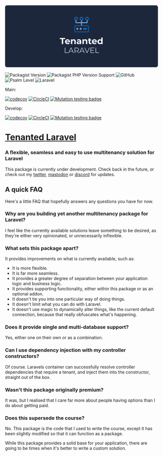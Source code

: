 <p align="center">
    <img src="tenanted-laravel.png">
</p>


![Packagist Version](https://img.shields.io/packagist/v/tenantedlaravel/core)
![Packagist PHP Version Support](https://img.shields.io/packagist/php-v/tenantedlaravel/core)
![GitHub](https://img.shields.io/github/license/tenantedlaravel/core)
![Psalm Level](https://shepherd.dev/github/tenantedlaravel/core/level.svg)
![Laravel](https://img.shields.io/badge/laravel-10.x-red.svg)

Main:

[![codecov](https://codecov.io/gh/tenantedlaravel/core/branch/main/graph/badge.svg?token=FHJ41NQMTA)](https://codecov.io/gh/tenantedlaravel/core)
[![CircleCI](https://circleci.com/gh/tenantedlaravel/core/tree/main.svg?style=shield)](https://circleci.com/gh/tenantedlaravel/core/tree/main)
[![Mutation testing badge](https://img.shields.io/endpoint?style=flat&url=https%3A%2F%2Fbadge-api.stryker-mutator.io%2Fgithub.com%2Fsmplphp%2Fcore%2Fmain)](https://dashboard.stryker-mutator.io/reports/github.com/tenantedlaravel/core/main)

Develop:

[![codecov](https://codecov.io/gh/tenantedlaravel/core/branch/develop/graph/badge.svg?token=FHJ41NQMTA)](https://codecov.io/gh/tenantedlaravel/core)
[![CircleCI](https://circleci.com/gh/tenantedlaravel/core/tree/develop.svg?style=shield)](https://circleci.com/gh/tenantedlaravel/core/tree/develop)
[![Mutation testing badge](https://img.shields.io/endpoint?style=flat&url=https%3A%2F%2Fbadge-api.stryker-mutator.io%2Fgithub.com%2Fsmplphp%2Fcore%2Fdevelop)](https://dashboard.stryker-mutator.io/reports/github.com/tenantedlaravel/core/develop)

# [Tenanted Laravel](https://tenantedlaravel.dev)
### A flexible, seamless and easy to use multitenancy solution for Laravel

This package is currently under development. Check back in the future, or check out my [twitter](https://ollieread.com), [mastodon](https://phpc.social/@ollieread) or [discord](https://discord.gg/wPHGrUh) for updates.

## A quick FAQ
Here's a little FAQ that hopefully answers any questions you have for now.

### Why are you building yet another multitenancy package for Laravel?
I feel like the currently available solutions leave something to be desired, as they're
either very opinionated, or unnecessarily inflexible.

### What sets this package apart?
It provides improvements on what is currently available, such as:

* It is more flexible.
* It is far more seamless.
* It provides a greater degree of separation between your application logic and business logic.
* It provides supporting functionality, either within this package or as an optional addon.
* It doesn't tie you into one particular way of doing things.
* It doesn't limit what you can do with Laravel.
* It doesn't use magic to dynamically alter things, like the current default connection, because that really obfuscates what's happening.

### Does it provide single and multi-database support?
Yes, either one on their own or as a combination.

### Can I use dependency injection with my controller constructors?
Of course. Laravels container can successfully resolve controller dependencies that require a tenant, and inject them into the constructor, straight out of the box.

### Wasn't this package originally premium?
It was, but I realised that I care far more about people having options than I do about
getting paid.

### Does this supersede the course?
No. This package is the code that I used to write the course, except it has been 
slightly modified so that it can function as a package.

While this package provides a solid base for your application, there are going to be
times when it's better to write a custom solution.